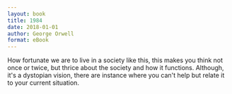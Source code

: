 ```yaml
---
layout: book
title: 1984
date: 2018-01-01
author: George Orwell
format: eBook
---
```


How fortunate we are to live in a society like this, this makes you think not once or twice, but thrice about the society and how it functions. Although, it's a dystopian vision, there are instance where you can't help but relate it to your current situation.

